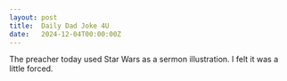```yaml
---
layout: post
title:  Daily Dad Joke 4U
date:   2024-12-04T00:00:00Z
---
```

The preacher today used Star Wars as a sermon illustration. I felt it was a little forced.
